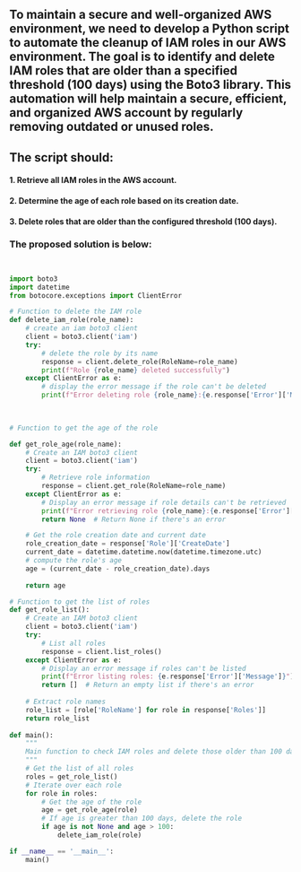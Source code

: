 ## To maintain a secure and well-organized AWS environment, we need to develop a Python script to automate the cleanup of IAM roles in our AWS environment. The goal is to identify and delete IAM roles that are older than a specified threshold (100 days) using the Boto3 library. This automation will help maintain a secure, efficient, and organized AWS account by regularly removing outdated or unused roles.

## The script should:

#### 1. Retrieve all IAM roles in the AWS account.
#### 2. Determine the age of each role based on its creation date.
#### 3. Delete roles that are older than the configured threshold (100 days).


### The proposed solution is below:

``` python


import boto3
import datetime
from botocore.exceptions import ClientError

# Function to delete the IAM role
def delete_iam_role(role_name):
    # create an iam boto3 client
    client = boto3.client('iam')
    try:
        # delete the role by its name
        response = client.delete_role(RoleName=role_name)
        print(f"Role {role_name} deleted successfully")
    except ClientError as e:
        # display the error message if the role can't be deleted
        print(f"Error deleting role {role_name}:{e.response['Error']['Message']}")
    
    

# Function to get the age of the role

def get_role_age(role_name):
    # Create an IAM boto3 client
    client = boto3.client('iam')
    try:
        # Retrieve role information
        response = client.get_role(RoleName=role_name)
    except ClientError as e:
        # Display an error message if role details can't be retrieved
        print(f"Error retrieving role {role_name}:{e.response['Error']['Message']}")
        return None  # Return None if there's an error

    # Get the role creation date and current date    
    role_creation_date = response['Role']['CreateDate']
    current_date = datetime.datetime.now(datetime.timezone.utc)
    # compute the role's age
    age = (current_date - role_creation_date).days
    
    return age

# Function to get the list of roles
def get_role_list():
    # Create an IAM boto3 client
    client = boto3.client('iam')
    try:
        # List all roles
        response = client.list_roles()
    except ClientError as e:
        # Display an error message if roles can't be listed
        print(f"Error listing roles: {e.response['Error']['Message']}")
        return []  # Return an empty list if there's an error
    
    # Extract role names
    role_list = [role['RoleName'] for role in response['Roles']]
    return role_list
    
def main():
    """
    Main function to check IAM roles and delete those older than 100 days.
    """
    # Get the list of all roles
    roles = get_role_list()
    # Iterate over each role
    for role in roles:
        # Get the age of the role
        age = get_role_age(role)
        # If age is greater than 100 days, delete the role
        if age is not None and age > 100:
            delete_iam_role(role)

if __name__ == '__main__':
    main()